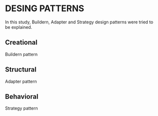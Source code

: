 # DESING PATTERNS

In this study, Buildern, Adapter and Strategy design patterns were tried to be explained.

##  Creational
Buildern pattern

## Structural
Adapter pattern

## Behavioral 
Strategy pattern



